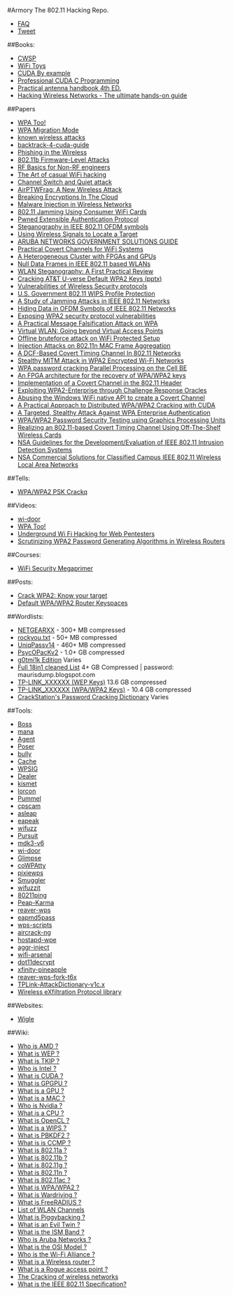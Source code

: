 #Armory
The 802.11 Hacking Repo.

- [FAQ](https://github.com/GuerrillaWarfare/Armory/wiki/FAQ)
- [Tweet](https://twitter.com/share)

##Books:
- [CWSP](https://kat.cr/cwsp-official-study-guide-exam-pw0-204-sybex-pdf-stormrg-t8734250.html)
- [WiFi Toys](http://sirpabs.ilahas.com/Computing/Wi-Fi%20Toys%20-%2015%20Cool%20Wireless%20Projects%20For%20Home,%20Office,%20And%20Entertainment%20%282004%29.pdf)
- [CUDA By example](http://www.physics.drexel.edu/~valliere/PHYS405/GPU_Story/CUDA_by_Example_Addison_Wesley_Jul_2010.pdf)
- [Professional CUDA C Programming](http://it-ebooks.info/book/4934/)
- [Practical antenna handbook 4th ED.](http://www.apparentlyapparel.com/uploads/5/3/5/6/5356442/_____practical_antenna_handbook_fourth_edition_carr.pdf)
- [Hacking Wireless Networks - The ultimate hands-on guide](http://www.amazon.com/Hacking-Wireless-Networks-ultimate-hands/dp/1508476349)

##Papers
- [WPA Too!](https://www.defcon.org/images/defcon-18/dc-18-presentations/Ahmad/DEFCON-18-Ahmad-WPA-Too-WP.pdf)
- [WPA Migration Mode](https://media.blackhat.com/bh-us-10/whitepapers/Meiners_Sor/Blackhat-USA-2010-Meiners-Sor-WEP-is-back-to-haunt-you-wp.pdf)
- [known wireless attacks](https://community.jisc.ac.uk/system/files/222/known-wireless-attacks.pdf)
- [backtrack-4-cuda-guide](https://www.offensive-security.com/documentation/backtrack-4-cuda-guide.pdf)
- [Phishing in the Wireless](http://opendl.ifip-tc6.org/db/conf/sec/sec2007/MartinovicZBJS07.pdf)
- [802.11b Firmware-Level Attacks](http://www.willhackforsushi.com/papers/firmware_attack.pdf)
- [RF Basics for Non-RF engineers](http://www.ti.com/lit/ml/slap127/slap127.pdf)
- [The Art of casual WiFi hacking](http://www.infosecwriter.com/pdf/WiFi%20hacking%20article.pdf)
- [Channel Switch and Quiet attack](https://www.kargl.net/docs/mypapers/2009-10-lcn2009.pdf)
- [AirPTWFrag: A New Wireless Attack](http://www.ijser.org/researchpaper%5CAirPTWFrag-A-New-Wireless-Attack.pdf)
- [Breaking Encryptions In The Cloud](https://media.blackhat.com/bh-dc-11/Roth/BlackHat_DC_2011_Roth_Breaking%20encryptions-Slides.pdf)
- [Malware Injection in Wireless Networks](https://facwiki.cs.byu.edu/cs665/images/8/8c/06662732.pdf)
- [802.11 Jamming Using Consumer WiFi Cards](http://www.hardywijaya.com/wp-content/uploads/2014/03/WIFI_conference_paper.pdf)
- [Pwned Extensible Authentication Protocol](https://www.shmoocon.org/2008/presentations/PEAP_Antoniewicz.pdf)
- [Steganography in IEEE 802.11 OFDM symbols](http://cygnus.tele.pw.edu.pl/~wmazurczyk/art/SCN_WiPad.pdf)
- [Using Wireless Signals to Locate a Target](http://web.cs.wpi.edu/~crtaylor/files/woot13.pdf)
- [ARUBA NETWORKS GOVERNMENT SOLUTIONS GUIDE](http://www.arubanetworks.com/pdf/solutions/SG_Secure-Network-Access.pdf)
- [Practical Covert Channels for WiFi Systems](http://arxiv.org/pdf/1505.01081.pdf)
- [A Heterogeneous Cluster with FPGAs and GPUs](http://www.doc.ic.ac.uk/~wl/papers/10/fpga10bt.pdf)
- [Null Data Frames in IEEE 802.11 based WLANs](http://www.cs.odu.edu/~nadeem/classes/cs795-WNS-S13/papers/sec-002.pdf)
- [WLAN Steganography: A First Practical Review](http://omen.cs.uni-magdeburg.de/alang/paper/kraetzer_lang_dittmann_kuehne-wlan_stego-acm2006.pdf)
- [Cracking AT&T U-verse Default WPA2 Keys (pptx)](http://dc214.org/notes/CrackingWPA.pptx)
- [Vulnerabilities of Wireless Security protocols](http://ijarcet.org/wp-content/uploads/IJARCET-VOL-1-ISSUE-2-34-38.pdf)
- [U.S. Government 802.11 WIPS Profile Protection](https://www.niap-ccevs.org/pp/draft_pps/archived/U.S.%20Government%20IEEE%20802.11%20Wireless%20Intrusion%20Detection%20PP%20for%20Medium%20Robustness%20Environments%20v.0.74.pdf)
- [A Study of Jamming Attacks in IEEE 802.11 Networks](https://deepaknadig.com/wp-content/uploads/2015/04/Technical_Report1.pdf)
- [Hiding Data in OFDM Symbols of IEEE 802.11 Networks](http://www.researchgate.net/profile/Krzysztof_Szczypiorski/publication/45921350_Hiding_Data_in_OFDM_Symbols_of_IEEE_802.11_Networks/links/0c96051f26656e6435000000.pdf)
- [Exposing WPA2 security protocol vulnerabilities](http://www.inderscienceonline.com/doi/pdf/10.1504/IJICS.2014.059797)
- [A Practical Message Falsification Attack on WPA](http://jwis2009.nsysu.edu.tw/location/paper/A%20Practical%20Message%20Falsification%20Attack%20on%20WPA.pdf)
- [Virtual WLAN: Going beyond Virtual Access Points](http://journal.ub.tu-berlin.de/eceasst/article/viewFile/226/221)
- [Offline bruteforce attack on WiFi Protected Setup](https://passwordscon.org/wp-content/uploads/2014/08/Dominique_Bongard.pdf)
- [Injection Attacks on 802.11n MAC Frame Aggregation](https://github.com/rpp0/aggr-inject/raw/master/paper/ampdu_inj_wisec2015.pdf)
- [A DCF-Based Covert Timing Channel In 802.11 Networks](http://scholarworks.gsu.edu/cgi/viewcontent.cgi?article=1070&context=cs_theses)
- [Stealthy MITM Attack in WPA2 Encrypted Wi-Fi Networks](MEGALINK)
- [WPA password cracking Parallel Processing on the Cell BE](http://projekter.aau.dk/projekter/files/17901417/WPA_password_cracking__Parallel_processing_on_the_Cell_BE_-goup1045.pdf)
- [An FPGA architecture for the recovery of WPA/WPA2 keys](http://lib.dr.iastate.edu/cgi/viewcontent.cgi?article=4665&context=etd)
- [Implementation of a Covert Channel in the 802.11 Header](http://staff.aub.edu.lb/~we07/Publications/Implementation%20of%20a%20Covert%20Channel%20in%20the%20802.11%20Header.pdf)
- [Exploiting WPA2-Enterprise through Challenge Response Oracles](https://www.brambonne.com/docs/robyns14wpa2enterprise.pdf)
- [Abusing the Windows WiFi native API to create a Covert Channel](http://www.coresecurity.com/system/files/corelabs-hacklu2011-paperCovertChannel.pdf)
- [A Practical Approach to Distributed WPA/WPA2 Cracking with CUDA](https://www.sunjaydhama.com/projects/DWPACLEC2/Report.pdf)
- [A Targeted, Stealthy Attack Against WPA Enterprise Authentication](https://www.iseclab.org/papers/eviltwins.pdf)
- [WPA/WPA2 Password Security Testing using Graphics Processing Units](http://www.jmeds.eu/index.php/jmeds/article/viewFile/WPA_WPA2_Password_Security_Testing_using_Graphics_Processing_Units/jmeds_5_4_a_7)
- [Realizing an 802.11-based Covert Timing Channel Using Off-The-Shelf Wireless Cards](http://www.ece.gatech.edu/cap/papers/1569749537.pdf)
- [NSA Guidelines for the Development/Evaluation of IEEE 802.11 Intrusion Detection Systems](http://nsabackups.com/ia/_files/wireless/I332-005R-2005.pdf)
- [NSA Commercial Solutions for Classified Campus IEEE 802.11 Wireless Local Area Networks](http://nsabackups.com/ia/_files/Campus_WLAN.pdf)

##Tells:
- [WPA/WPA2 PSK Crackq](https://hashcrack.org/crackq/page?n=wpa)

##Videos:
- [wi-door](https://www.youtube.com/watch?v=T6yc0Toyt2A)
- [WPA Too!](https://www.youtube.com/watch?v=TNFVNq34wNA)
- [Underground Wi Fi Hacking for Web Pentesters](https://www.youtube.com/watch?v=86bvUV92Ek8)
- [Scrutinizing WPA2 Password Generating Algorithms in Wireless Routers](https://www.youtube.com/watch?v=Z2SBFHlGC34)

##Courses:
- [WiFi Security Megaprimer](http://securitytube.aircrack-ng.org/Wi-Fi-Security-Megaprimer/DVD/videos/)

##Posts:
- [Crack WPA2: Know your target](http://xiaopan.co/forums/threads/crack-wpa2-know-your-target.2030/)
- [Default WPA/WPA2 Router Keyspaces](https://forum.hashkiller.co.uk/topic-view.aspx?t=2715)

##Wordlists:
- [NETGEARXX](https://mega.co.nz/#!zpNBCI6a!ZAviox8wd3eLgLgh_Brcct-2htjAC7u6C0s-YIhKfew) - 300+ MB compressed
- [rockyou.txt](https://downloads.skullsecurity.org/passwords/rockyou.txt.bz2) - 50+ MB compressed
- [UniqPassv14](https://mega.co.nz/#!bw0GWZaa!6JrGUcZq4G5Tdk-FscqqqgIhp7LmroJwPxwNBZ0pFCU) - 460+ MB compressed
- [PsycOPacKv2](http://storage.aircrack-ng.org/users/PsycO/PsycOPacKv2.rar) - 1.0+ GB compressed
- [g0tmi1k Edition](https://blog.g0tmi1k.com/2011/06/dictionaries-wordlists/) Varies
- [Full 18in1 cleaned List](https://app.dumptruck.goldenfrog.com/p/O10ZURAU91) 4+ GB Compressed | password: maurisdump.blogspot.com
- [TP-LINK_XXXXXX (WEP Keys)](https://mega.co.nz/#!rhFTAYST!UT2cg2mWgKpGDYIVTbREEGdhlZtR3eTqUlhLtylV91g) 13.6 GB compressed
- [TP-LINK_XXXXXX (WPA/WPA2 Keys)](https://mega.nz/#!D88wTAqb!iTe6lzDPC_3Iu30V9trJ17YDCk799PsElT3zmFw6rx8) - 10.4 GB compressed
- [CrackStation's Password Cracking Dictionary](https://crackstation.net/buy-crackstation-wordlist-password-cracking-dictionary.htm) Varies

##Tools:
- [Boss](https://github.com/GuerrillaWarfare/Boss)
- [mana](https://github.com/sensepost/mana)
- [Agent](https://github.com/GuerrillaWarfare/Agent)
- [Poser](https://github.com/GuerrillaWarfare/Poser)
- [bully](https://github.com/Lrs121/bully)
- [Cache](https://github.com/GuerrillaWarfare/Cache)
- [WPSIG](https://github.com/0x90/WPSIG)
- [Dealer](https://github.com/GuerrillaWarfare/Dealer)
- [kismet](https://github.com/ahendrix/kismet.git)
- [lorcon](https://github.com/GuerrillaWarfare/lorcon)
- [Pummel](https://github.com/GuerrillaWarfare/Pummel)
- [cpscam](https://github.com/codewatchorg/cpscam/)
- [asleap](http://www.willhackforsushi.com/?page_id=41)
- [eapeak](https://github.com/securestate/eapeak)
- [wifuzz](https://github.com/0x90/wifuzz)
- [Pursuit](https://github.com/GuerrillaWarfare/Pursuit)
- [mdk3-v6](http://aspj.aircrack-ng.org/mdk3-v6.tar.bz2)
- [wi-door](https://github.com/Vivek-Ramachandran/wi-door)
- [Glimpse](https://github.com/GuerrillaWarfare/Glimpse)
- [coWPAtty](http://www.willhackforsushi.com/?page_id=50)
- [pixiewps](https://github.com/wiire/pixiewps)
- [Smuggler](https://github.com/GuerrillaWarfare/Smuggler)
- [wifuzzit](https://github.com/0xd012/wifuzzit)
- [80211ping](https://github.com/tillwo/80211ping)
- [Peap-Karma](https://github.com/phikshun/Peap-Karma)
- [reaver-wps](https://github.com/gabrielrcouto/reaver-wps)
- [eapmd5pass](http://www.willhackforsushi.com/?page_id=67)
- [wps-scripts](https://github.com/0x90/wps-scripts)
- [aircrack-ng](https://github.com/aircrack-ng/aircrack-ng)
- [hostapd-wpe](https://github.com/OpenSecurityResearch/hostapd-wpe)
- [aggr-inject](https://github.com/rpp0/aggr-inject)
- [wifi-arsenal](https://github.com/0x90/wifi-arsenal)
- [dot11decrypt](https://github.com/mfontanini/dot11decrypt)
- [xfinity-pineapple](https://github.com/GuerrillaWarfare/xfinity-pineapple)
- [reaver-wps-fork-t6x](https://github.com/t6x/reaver-wps-fork-t6x)
- [TPLink-AttackDictionary-v1c.x](http://download719.mediafire.com/8u77nchailug/gor6b9b63nu6020/TPLink-AttackDictionary-v1c.x.zip)
- [Wireless eXfiltration Protocol library](https://github.com/TarlogicSecurity/wxp)

##Websites:
- [Wigle](https://wigle.net/)

##Wiki:
- [Who is AMD ?](https://en.wikipedia.org/wiki/Advanced_Micro_Devices)
- [What is WEP ?](https://en.wikipedia.org/wiki/Wired_Equivalent_Privacy)
- [What is TKIP ?](https://en.wikipedia.org/wiki/Temporal_Key_Integrity_Protocol)
- [Who is Intel ?](https://en.wikipedia.org/wiki/Intel)
- [What is CUDA ?](https://en.wikipedia.org/wiki/CUDA)
- [What is GPGPU ?](https://en.wikipedia.org/wiki/General-purpose_computing_on_graphics_processing_units)
- [What is a GPU ?](https://en.wikipedia.org/wiki/Graphics_processing_unit)
- [What is a MAC ?](https://en.wikipedia.org/wiki/Media_access_control)
- [Who is Nvidia ?](https://en.wikipedia.org/wiki/Nvidia)
- [What is a CPU ?](https://en.wikipedia.org/wiki/Central_processing_unit)
- [What is OpenCL ?](https://en.wikipedia.org/wiki/OpenCL)
- [What is a WIPS ?](https://en.wikipedia.org/wiki/Wireless_intrusion_prevention_system)
- [What is PBKDF2 ?](https://en.wikipedia.org/wiki/PBKDF2)
- [What is is CCMP ?](https://en.wikipedia.org/wiki/CCMP)
- [What is 802.11a ?](https://en.wikipedia.org/wiki/802.11a)
- [What is 802.11b ?](https://en.wikipedia.org/wiki/802.11b)
- [What is 802.11g ?](https://en.wikipedia.org/wiki/802.11g)
- [What is 802.11n ?](https://en.wikipedia.org/wiki/802.11n)
- [What is 802.11ac ?](https://en.wikipedia.org/wiki/IEEE_802.11ac)
- [What is WPA/WPA2 ?](https://en.wikipedia.org/wiki/Wi-Fi_Protected_Access)
- [What is Wardriving ?](https://en.wikipedia.org/wiki/Wardriving)
- [What is FreeRADIUS ?](https://en.wikipedia.org/wiki/FreeRADIUS)
- [List of WLAN Channels](https://en.wikipedia.org/wiki/List_of_WLAN_channels)
- [What is Piggybacking ?](https://en.wikipedia.org/wiki/Piggybacking_%28Internet_access%29)
- [What is an Evil Twin ?](https://en.wikipedia.org/wiki/Evil_twin_%28wireless_networks%29)
- [What is the ISM Band ?](https://en.wikipedia.org/wiki/ISM_band)
- [Who is Aruba Networks ?](https://en.wikipedia.org/wiki/Aruba_Networks)
- [What is the OSI Model ?](https://en.wikipedia.org/wiki/OSI_model)
- [Who is the Wi-Fi Alliance ?](https://en.wikipedia.org/wiki/Wi-Fi_Alliance)
- [What is a Wireless router ?](https://en.wikipedia.org/wiki/Wireless_router)
- [What is a Rogue access point ?](https://en.wikipedia.org/wiki/Rogue_access_point)
- [The Cracking of wireless networks](https://en.wikipedia.org/wiki/Cracking_of_wireless_networks)
- [What is the IEEE 802.11 Specification?](https://en.wikipedia.org/wiki/IEEE_802.11)

